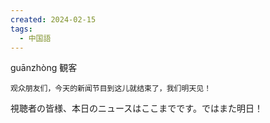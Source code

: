 ```yaml
---
created: 2024-02-15
tags:
  - 中国語
---
```

guānzhòng
観客
```zh-cn
观众朋友们，今天的新闻节目到这儿就结束了，我们明天见！
```
視聴者の皆様、本日のニュースはここまでです。ではまた明日！
